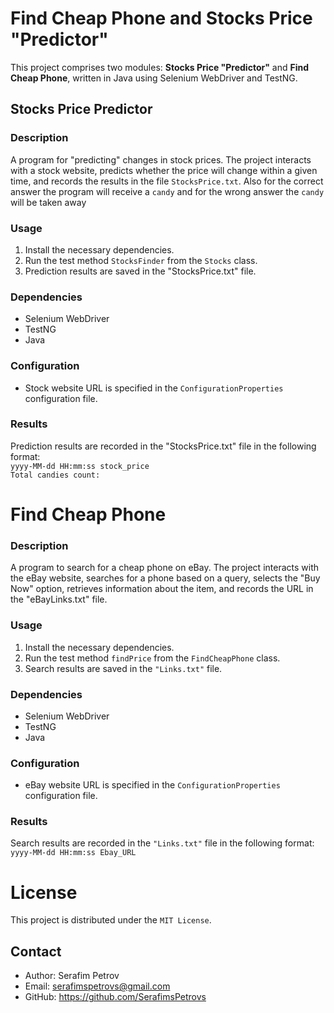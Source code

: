# Find Cheap Phone and Stocks Price "Predictor"

This project comprises two modules: **Stocks Price "Predictor"** and **Find Cheap Phone**, written in Java using Selenium WebDriver and TestNG.

## Stocks Price Predictor

### Description

A program for "predicting" changes in stock prices. The project interacts with a stock website, predicts whether the price will change within a given time, and records the results in the file `StocksPrice.txt`. Also for the correct answer the program will receive a `candy` and for the wrong answer the `candy` will be taken away

### Usage

1. Install the necessary dependencies.
2. Run the test method `StocksFinder` from the `Stocks` class.
3. Prediction results are saved in the "StocksPrice.txt" file.

### Dependencies

- Selenium WebDriver
- TestNG
- Java

### Configuration

- Stock website URL is specified in the `ConfigurationProperties` configuration file.

### Results

Prediction results are recorded in the "StocksPrice.txt" file in the following format:<br>
`yyyy-MM-dd HH:mm:ss stock_price `<br>
`Total candies count: `


# Find Cheap Phone

### Description

A program to search for a cheap phone on eBay. The project interacts with the eBay website, searches for a phone based on a query, selects the "Buy Now" option, retrieves information about the item, and records the URL in the "eBayLinks.txt" file.

### Usage

1. Install the necessary dependencies.
2. Run the test method `findPrice` from the `FindCheapPhone` class.
3. Search results are saved in the `"Links.txt"` file.

### Dependencies

- Selenium WebDriver
- TestNG
- Java

### Configuration

- eBay website URL is specified in the `ConfigurationProperties` configuration file.

### Results

Search results are recorded in the `"Links.txt"` file in the following format:
`yyyy-MM-dd HH:mm:ss Ebay_URL `
<br>


# License

This project is distributed under the `MIT License`.

## Contact

- Author: Serafim Petrov
- Email: serafimspetrovs@gmail.com
- GitHub: https://github.com/SerafimsPetrovs


